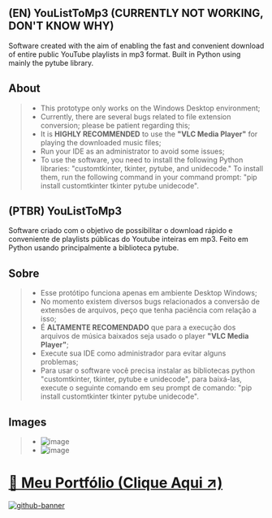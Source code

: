 ## **(EN) YouListToMp3** (CURRENTLY NOT WORKING, DON'T KNOW WHY)
Software created with the aim of enabling the fast and convenient download of entire public YouTube playlists in mp3 format. Built in Python using mainly the pytube library.

## **About**
> * This prototype only works on the Windows Desktop environment;
> * Currently, there are several bugs related to file extension conversion; please be patient regarding this;
> * It is **HIGHLY RECOMMENDED** to use the **"VLC Media Player"** for playing the downloaded music files;
> * Run your IDE as an administrator to avoid some issues;
> * To use the software, you need to install the following Python libraries: "customtkinter, tkinter, pytube, and unidecode." To install them, run the following command in your command prompt: "pip install customtkinter tkinter pytube unidecode".

## **(PTBR) YouListToMp3**
Software criado com o objetivo de possibilitar o download rápido e conveniente de playlists públicas do Youtube inteiras em mp3. Feito em Python usando principalmente a biblioteca pytube.

## **Sobre**
> * Esse protótipo funciona apenas em ambiente Desktop Windows;
> * No momento existem diversos bugs relacionados a conversão de extensões de arquivos, peço que tenha paciência com relação a isso;
> * É **ALTAMENTE RECOMENDADO** que para a execução dos arquivos de música baixados seja usado o player **"VLC Media Player"**;
> * Execute sua IDE como administrador para evitar alguns problemas;
> * Para usar o software você precisa instalar as bibliotecas python "customtkinter, tkinter, pytube e unidecode", para baixá-las, execute o seguinte comando em seu prompt de comando: "pip install customtkinter tkinter pytube unidecode".

## **Images**
> * ![image](https://github.com/sampbrt/YouListToMp3/assets/70921394/ec2c189f-4397-4831-83ec-af2ab6c45fa8)
> * ![image](https://github.com/sampbrt/YouListToMp3/assets/70921394/8d6c4438-5c0c-4bf9-842f-7921d53ca105)

# [📁 Meu Portfólio (Clique Aqui ↗️)](https://samubarreto.github.io/Portfolio/)
  [![github-banner](https://github.com/samubarreto/samubarreto/assets/70921394/e24ccd55-edf4-4648-b0f9-ebf9b13a67cc)](https://samubarreto.github.io/Portfolio/)
